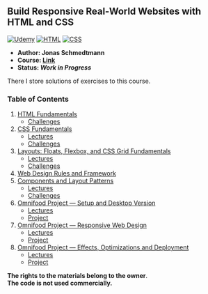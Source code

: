 ## Build Responsive Real-World Websites with HTML and CSS

[![Udemy](https://img.shields.io/badge/Udemy-black?style=for-the-badge&logo=udemy&logoColor=%black)](#)
[![HTML](https://img.shields.io/badge/HTML-DD4A25?style=for-the-badge&logo=html5&logoColor=white)](#)
[![CSS](https://img.shields.io/badge/CSS-254ADD?style=for-the-badge&logo=css3&logoColor=white)](#)

- **Author: Jonas Schmedtmann**
- **Course: [**Link**](https://www.udemy.com/course/design-and-develop-a-killer-website-with-html5-and-css3/)**
- **Status: *Work in Progress***

There I store solutions of exercises to this course.

### Table of Contents
1. [HTML Fundamentals](./01-HTML-Fundamentals)
   - [Challenges](./01-HTML-Fundamentals/Challenges)
2. [CSS Fundamentals](./02-CSS-Fundamentals)
   - [Lectures](./02-CSS-Fundamentals/Lectures)
   - [Challenges](./02-CSS-Fundamentals/Challenges)
3. [Layouts: Floats, Flexbox, and CSS Grid Fundamentals](./03-CSS-Layouts)
   - [Lectures](./03-CSS-Layouts/Lectures)
   - [Challenges](./03-CSS-Layouts/Challenges)
4. [Web Design Rules and Framework](./04-Design)
5. [Components and Layout Patterns](./05-Components)
   - [Lectures](./05-Components/Lectures)
   - [Challenges](./05-Components/Challenges)
6. [Omnifood Project — Setup and Desktop Version](./06-Omnifood-Desktop)
   - [Lectures](./06-Omnifood-Desktop/Lectures)
   - [Project](./06-Omnifood-Desktop/Project)
7. [Omnifood Project — Responsive Web Design](./07-Omnifood-Responsive)
   - [Lectures](./07-Omnifood-Responsive/Lectures)
   - [Project](./07-Omnifood-Responsive/Project)
8. [Omnifood Project — Effects, Optimizations and Deployment](./08-Omnifood-Final)
   - [Lectures](./08-Omnifood-Final/Lectures)
   - [Project](./08-Omnifood-Final/Project)

**The rights to the materials belong to the owner**.<br>
**The code is not used commercially.**